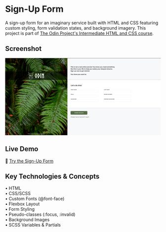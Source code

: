 # Sign-Up Form
A sign-up form for an imaginary service built with HTML and CSS featuring custom styling, form validation states, and background imagery. This project is part of [The Odin Project's Intermediate HTML and CSS course](https://www.theodinproject.com/lessons/node-path-intermediate-html-and-css-sign-up-form).

## Screenshot
<div align="center">
  <img src="images/demo.png" alt="Sign-Up Form Demo">
</div>

## Live Demo
📝 [Try the Sign-Up Form](https://ar1ze.github.io/sign-up-form/)

## Key Technologies & Concepts
• HTML  
• CSS/SCSS  
• Custom Fonts (@font-face)  
• Flexbox Layout  
• Form Styling  
• Pseudo-classes (:focus, :invalid)  
• Background Images  
• SCSS Variables & Partials